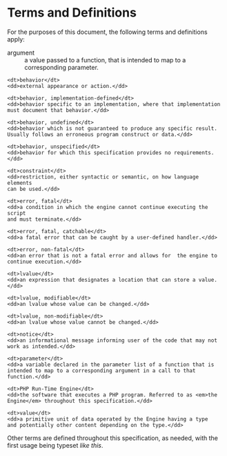 # Terms and Definitions
For the purposes of this document, the following terms and definitions
apply:

<dl>
    <dt>argument</dt>
    <dd>a value passed to a function, that is intended to map to a
    corresponding parameter.</dd>

    <dt>behavior</dt>
    <dd>external appearance or action.</dd>

    <dt>behavior, implementation-defined</dt>
    <dd>behavior specific to an implementation, where that implementation
    must document that behavior.</dd>

    <dt>behavior, undefined</dt>
    <dd>behavior which is not guaranteed to produce any specific result.
    Usually follows an erroneous program construct or data.</dd>

    <dt>behavior, unspecified</dt>
    <dd>behavior for which this specification provides no requirements.</dd>

    <dt>constraint</dt>
    <dd>restriction, either syntactic or semantic, on how language elements
    can be used.</dd>

    <dt>error, fatal</dt>
    <dd>a condition in which the engine cannot continue executing the script
    and must terminate.</dd>

    <dt>error, fatal, catchable</dt>
    <dd>a fatal error that can be caught by a user-defined handler.</dd>

    <dt>error, non-fatal</dt>
    <dd>an error that is not a fatal error and allows for  the engine to
    continue execution.</dd>

    <dt>lvalue</dt>
    <dd>an expression that designates a location that can store a value.</dd>

    <dt>lvalue, modifiable</dt>
    <dd>an lvalue whose value can be changed.</dd>

    <dt>lvalue, non-modifiable</dt>
    <dd>an lvalue whose value cannot be changed.</dd>

    <dt>notice</dt>
    <dd>an informational message informing user of the code that may not work as intended.</dd>

    <dt>parameter</dt>
    <dd>a variable declared in the parameter list of a function that is
    intended to map to a corresponding argument in a call to that
    function.</dd>

    <dt>PHP Run-Time Engine</dt>
    <dd>the software that executes a PHP program. Referred to as <em>the
    Engine</em> throughout this specification.</dd>

    <dt>value</dt>
    <dd>a primitive unit of data operated by the Engine having a type
    and potentially other content depending on the type.</dd>
</dl>

Other terms are defined throughout this specification, as needed, with
the first usage being typeset *like this*.


